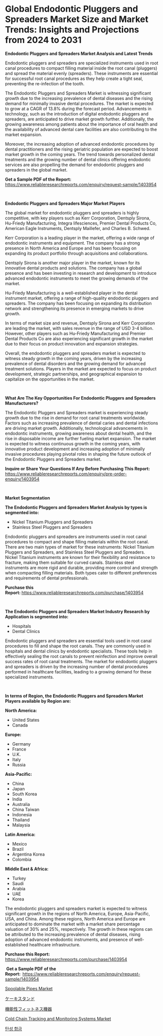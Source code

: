 <p><h1>Global Endodontic Pluggers and Spreaders Market Size and Market Trends: Insights and Projections from 2024 to 2031</h1></p><p><strong>Endodontic Pluggers and Spreaders Market Analysis and Latest Trends</strong></p>
<p><p>Endodontic pluggers and spreaders are specialized instruments used in root canal procedures to compact filling material inside the root canal (pluggers) and spread the material evenly (spreaders). These instruments are essential for successful root canal procedures as they help create a tight seal, preventing the re-infection of the tooth.</p><p>The Endodontic Pluggers and Spreaders Market is witnessing significant growth due to the increasing prevalence of dental diseases and the rising demand for minimally invasive dental procedures. The market is expected to grow at a CAGR of 13.8% during the forecast period. Advancements in technology, such as the introduction of digital endodontic pluggers and spreaders, are anticipated to drive market growth further. Additionally, the growing awareness among patients about the importance of oral health and the availability of advanced dental care facilities are also contributing to the market expansion.</p><p>Moreover, the increasing adoption of advanced endodontic procedures by dental practitioners and the rising geriatric population are expected to boost market growth in the coming years. The trend towards personalized dental treatments and the growing number of dental clinics offering endodontic services are also propelling the demand for endodontic pluggers and spreaders in the global market.</p></p>
<p><strong>Get a Sample PDF of the Report:&nbsp;</strong> <a href="https://www.reliableresearchreports.com/enquiry/request-sample/1403954">https://www.reliableresearchreports.com/enquiry/request-sample/1403954</a></p>
<p>&nbsp;</p>
<p><strong>Endodontic Pluggers and Spreaders Major Market Players</strong></p>
<p><p>The global market for endodontic pluggers and spreaders is highly competitive, with key players such as Kerr Corporation, Dentsply Sirona, Hu-Friedy Manufacturing, Integra lifesciences, Premier Dental Products Co, American Eagle Instruments, Dentsply Maillefer, and Charles B. Schwed.</p><p>Kerr Corporation is a leading player in the market, offering a wide range of endodontic instruments and equipment. The company has a strong presence in North America and Europe and has been focusing on expanding its product portfolio through acquisitions and collaborations.</p><p>Dentsply Sirona is another major player in the market, known for its innovative dental products and solutions. The company has a global presence and has been investing in research and development to introduce advanced endodontic instruments to meet the growing demands of the market.</p><p>Hu-Friedy Manufacturing is a well-established player in the dental instrument market, offering a range of high-quality endodontic pluggers and spreaders. The company has been focusing on expanding its distribution network and strengthening its presence in emerging markets to drive growth.</p><p>In terms of market size and revenue, Dentsply Sirona and Kerr Corporation are leading the market, with sales revenue in the range of USD 3-4 billion. However, other players such as Hu-Friedy Manufacturing and Premier Dental Products Co are also experiencing significant growth in the market due to their focus on product innovation and expansion strategies.</p><p>Overall, the endodontic pluggers and spreaders market is expected to witness steady growth in the coming years, driven by the increasing prevalence of dental disorders and the growing demand for advanced treatment solutions. Players in the market are expected to focus on product development, strategic partnerships, and geographical expansion to capitalize on the opportunities in the market.</p></p>
<p>&nbsp;</p>
<p><strong>What Are The Key Opportunities For Endodontic Pluggers and Spreaders Manufacturers?</strong></p>
<p><p>The Endodontic Pluggers and Spreaders market is experiencing steady growth due to the rise in demand for root canal treatments worldwide. Factors such as increasing prevalence of dental caries and dental infections are driving market growth. Additionally, technological advancements in endodontic instruments, growing awareness about dental health, and the rise in disposable income are further fueling market expansion. The market is expected to witness continuous growth in the coming years, with innovative product development and increasing adoption of minimally invasive procedures playing pivotal roles in shaping the future outlook of the Endodontic Pluggers and Spreaders market.</p></p>
<p><strong>Inquire or Share Your Questions If Any Before Purchasing This Report:</strong> <a href="https://www.reliableresearchreports.com/enquiry/pre-order-enquiry/1403954">https://www.reliableresearchreports.com/enquiry/pre-order-enquiry/1403954</a></p>
<p>&nbsp;</p>
<p><strong>Market Segmentation</strong></p>
<p><strong>The Endodontic Pluggers and Spreaders Market Analysis by types is segmented into:</strong></p>
<p><ul><li>Nickel Titanium Pluggers and Spreaders</li><li>Stainless Steel Pluggers and Spreaders</li></ul></p>
<p><p>Endodontic pluggers and spreaders are instruments used in root canal procedures to compact and shape filling materials within the root canal. There are two main types of market for these instruments: Nickel Titanium Pluggers and Spreaders, and Stainless Steel Pluggers and Spreaders. Nickel Titanium instruments are known for their flexibility and resistance to fracture, making them suitable for curved canals. Stainless steel instruments are more rigid and durable, providing more control and strength when compacting filling materials. Both types cater to different preferences and requirements of dental professionals.</p></p>
<p><strong>Purchase this Report:&nbsp;</strong><a href="https://www.reliableresearchreports.com/purchase/1403954">https://www.reliableresearchreports.com/purchase/1403954</a></p>
<p>&nbsp;</p>
<p><strong>The Endodontic Pluggers and Spreaders Market Industry Research by Application is segmented into:</strong></p>
<p><ul><li>Hospitals</li><li>Dental Clinics</li></ul></p>
<p><p>Endodontic pluggers and spreaders are essential tools used in root canal procedures to fill and shape the root canals. They are commonly used in hospitals and dental clinics by endodontic specialists. These tools help in effectively sealing the root canals to prevent reinfection and improve overall success rates of root canal treatments. The market for endodontic pluggers and spreaders is driven by the increasing number of dental procedures performed in healthcare facilities, leading to a growing demand for these specialized instruments.</p></p>
<p>&nbsp;</p>
<p><strong>In terms of Region, the Endodontic Pluggers and Spreaders Market Players available by Region are:</strong></p>
<p>
    <p> <strong> North America: </strong>
        <ul>
            <li>United States</li>
            <li>Canada</li>
        </ul>
        </p> 
    <p> <strong> Europe: </strong>
        <ul>
            <li>Germany</li>
            <li>France</li>
            <li>U.K.</li>
            <li>Italy</li>
            <li>Russia</li>
        </ul>
        </p> 
    <p> <strong> Asia-Pacific: </strong>
        <ul>
            <li>China</li>
            <li>Japan</li>
            <li>South Korea</li>
            <li>India</li>
            <li>Australia</li>
            <li>China Taiwan</li>
            <li>Indonesia</li>
            <li>Thailand</li>
            <li>Malaysia</li>
        </ul>
        </p> 
    <p> <strong> Latin America: </strong>
        <ul>
            <li>Mexico</li>
            <li>Brazil</li>
            <li>Argentina Korea</li>
            <li>Colombia</li>
        </ul>
        </p> 
    <p> <strong> Middle East & Africa: </strong>
        <ul>
            <li>Turkey</li>
            <li>Saudi</li>
            <li>Arabia</li>
            <li>UAE</li>
            <li>Korea</li>
        </ul>
    </p>
    </p>
<p><p>The endodontic pluggers and spreaders market is expected to witness significant growth in the regions of North America, Europe, Asia-Pacific, USA, and China. Among these regions, North America and Europe are anticipated to dominate the market with a market share percentage valuation of 30% and 25%, respectively. The growth in these regions can be attributed to the increasing prevalence of dental diseases, rising adoption of advanced endodontic instruments, and presence of well-established healthcare infrastructure.</p></p>
<p><strong>Purchase this Report: </strong><a href="https://www.reliableresearchreports.com/purchase/1403954">https://www.reliableresearchreports.com/purchase/1403954</a></p>
<p>&nbsp;<strong>Get a Sample PDF of the Report:&nbsp;&nbsp;</strong><a href="https://www.reliableresearchreports.com/enquiry/request-sample/1403954">https://www.reliableresearchreports.com/enquiry/request-sample/1403954</a></p>
<p><strong></strong></p>
<p><p><a href="https://view.publitas.com/reportprime-1/spoolable-pipes-market-furnish-information-about-market-size-market-share-market-dynamics-and-projections-spanning-from-2024-to-2031/">Spoolable Pipes Market</a></p><p><a href="https://medium.com/@cynthiasecret7/%E3%82%B1%E3%83%BC%E3%82%AD%E3%82%B9%E3%82%BF%E3%83%B3%E3%83%89%E5%B8%82%E5%A0%B4%E5%88%86%E6%9E%90-%E3%81%9D%E3%81%AEcagr-%E5%B8%82%E5%A0%B4%E3%82%BB%E3%82%B0%E3%83%A1%E3%83%B3%E3%83%86%E3%83%BC%E3%82%B7%E3%83%A7%E3%83%B3-%E3%81%8A%E3%82%88%E3%81%B3%E3%82%B0%E3%83%AD%E3%83%BC%E3%83%90%E3%83%AB%E7%94%A3%E6%A5%AD%E6%A6%82%E8%A6%81-acf10e4f5c32">ケーキスタンド</a></p><p><a href="https://medium.com/@cynthiasecret7/%E6%A9%9F%E8%83%BD%E6%80%A7%E3%83%95%E3%82%A3%E3%83%83%E3%83%88%E3%83%8D%E3%82%B9%E6%A9%9F%E5%99%A8%E5%B8%82%E5%A0%B4%E3%81%AE%E6%B4%9E%E5%AF%9F-%E5%B8%82%E5%A0%B4%E5%8B%95%E5%90%91-%E6%88%90%E9%95%B7-2024%E5%B9%B4%E3%81%8B%E3%82%892031%E5%B9%B4%E3%81%BE%E3%81%A7%E3%81%AE%E4%BA%88%E6%B8%AC-8880b8757298">機能性フィットネス機器</a></p><p><a href="https://issuu.com/reportprime-2/docs/cold-chain-tracking-and-monitoring-systems-market-">Cold Chain Tracking and Monitoring Systems Market</a></p><p><a href="https://medium.com/@biheemgalvinlouises6hokrh3h/%ED%83%84%EC%84%B1-%ED%95%A9%EA%B8%88-%EC%8B%9C%EC%9E%A5-%EA%B7%9C%EB%AA%A8-%EC%97%B0%ED%8F%89%EA%B7%A0-%EC%84%B1%EC%9E%A5%EB%A5%A0-2024-2030%EB%85%84%EC%9D%98-%ED%8A%B8%EB%A0%8C%EB%93%9C-c4ae6e512089">탄성 합금</a></p></p>